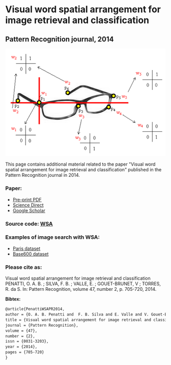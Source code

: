 # Visual word spatial arrangement for image retrieval and classification
## Pattern Recognition journal, 2014

![Glasses example](https://github.com/otaviopenatti/wsa/blob/master/glasses2.png)

This page contains additional material related to the paper "Visual word spatial arrangement for image retrieval and classification" published in the Pattern Recognition journal in 2014.


### Paper:
- [Pre-print PDF](https://github.com/otaviopenatti/wsa/blob/master/penattiWSA2014PatternRecognition.pdf)
- [Science Direct](http://www.sciencedirect.com/science/article/pii/S0031320313003336)
- [Google Scholar](http://scholar.google.com.br/scholar?cluster=1046716811830566010&hl=en&as_sdt=0,5)

### Source code: [WSA](https://github.com/otaviopenatti/wsa/blob/master/wsa.c)  


### Examples of image search with WSA: 
- [Paris dataset](http://www.recod.ic.unicamp.br/~otavio/eva/view_images_paris.php)
- [Base600 dataset](http://www.recod.ic.unicamp.br/~otavio/eva/view_images_base600.php)


### Please cite as:
Visual word spatial arrangement for image retrieval and classification
PENATTI, O. A. B. ; SILVA, F. B. ; VALLE, E. ; GOUET-BRUNET, V ; TORRES, R. da S.
In: Pattern Recognition, volume 47, number 2, p. 705-720, 2014.


**Bibtex:**
```latex
@article{PenattiWSAPR2014,
author = {O. A. B. Penatti and  F. B. Silva and E. Valle and V. Gouet-Brunet and R. da S. Torres},
title = {Visual word spatial arrangement for image retrieval and classification},
journal = {Pattern Recognition},
volume = {47},
number = {2},
issn = {0031-3203},
year = {2014},
pages = {705-720}
}
```
